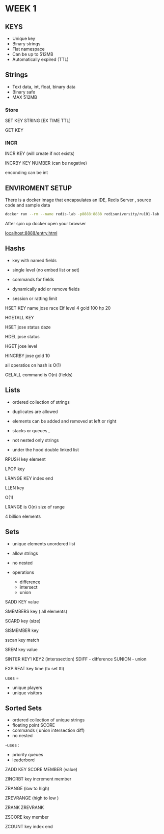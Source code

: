 # WEEK 1

## KEYS

- Unique key
- Binary strings
- Flat namespace
- Can be up to 512MB
- Automatically expired (TTL)

## Strings

- Text data, int, float, binary data
- Binary safe
- MAX 512MB

### Store

SET KEY STRING [EX TIME TTL]

GET KEY

### INCR

INCR KEY (will create if not exists)

INCRBY KEY NUMBER (can be negative)

enconding can be int

## ENVIROMENT SETUP

There is a docker image that encapsulates an IDE, Redis Server , source code and sample data

```bash
docker run --rm --name redis-lab -p8888:8888 redisuniversity/ru101-lab

```

After spin up docker open your browser

[localhost:8888/entry.html](localhost:8888/entry.html)

## Hashs

- key with named fields
- single level (no embed list or set)
- commands for fields
- dynamically add or remove fields

- session or ratting limit

HSET KEY name jose race Elf level 4 gold 100 hp 20

HGETALL KEY

HSET jose status daze

HDEL jose status

HGET jose level

HINCRBY jose gold 10

all operatios on hash is O(1)

GELALL command is O(n) (fields)

## Lists

- ordered collection of strings
- duplicates are allowed
- elements can be added and removed at left or right

- stacks or queues ,

- not nested only strings
- under the hood double linked list

RPUSH key element

LPOP key

LRANGE KEY index end

LLEN key

O(1)

LRANGE is O(n) size of range

4 billion elements

## Sets

- unique elements unordered list
- allow strings
- no nested

- operations
  - difference
  - intersect
  - union

SADD KEY value

SMEMBERS key ( all elements)

SCARD key  (size)

SISMEMBER key

sscan key match

SREM key value

SINTER KEY1 KEY2 (interssection)
SDIFF - difference
SUNION - union

EXPIREAT key time (to set ttl)

uses =

- unique players
- unique visitors

## Sorted Sets

- ordered collection of unique strings
- floating point SCORE
- commands ( union intersection diff)
- no nested

-uses :

- priority queues
- leaderbord

ZADD KEY SCORE MEMBER (value)

ZINCRBT key increment member

ZRANGE (low to high)

ZREVRANGE (high to low )

ZRANK
ZREVRANK

ZSCORE key member

ZCOUNT key index end
